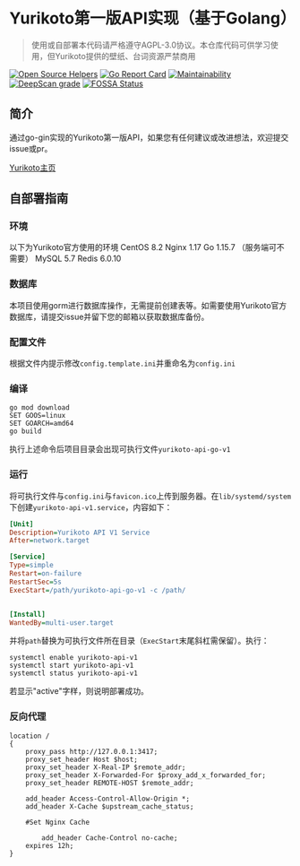 # Yurikoto第一版API实现（基于Golang）

> 使用或自部署本代码请严格遵守AGPL-3.0协议。本仓库代码可供学习使用，但Yurikoto提供的壁纸、台词资源严禁商用

[![Open Source Helpers](https://www.codetriage.com/yurikoto/yurikoto-api-v1/badges/users.svg)](https://www.codetriage.com/yurikoto/yurikoto-api-v1) [![Go Report Card](https://goreportcard.com/badge/github.com/yurikoto/yurikoto-api-v1)](https://goreportcard.com/report/github.com/yurikoto/yurikoto-api-v1) [![Maintainability](https://api.codeclimate.com/v1/badges/1ef898f65c8c593baf49/maintainability)](https://codeclimate.com/github/yurikoto/yurikoto-api-v1/maintainability) [![DeepScan grade](https://deepscan.io/api/teams/14502/projects/17635/branches/409513/badge/grade.svg)](https://deepscan.io/dashboard#view=project&tid=14502&pid=17635&bid=409513) [![FOSSA Status](https://app.fossa.com/api/projects/git%2Bgithub.com%2Fyurikoto%2Fyurikoto-api-v1.svg?type=shield)](https://app.fossa.com/projects/git%2Bgithub.com%2Fyurikoto%2Fyurikoto-api-v1?ref=badge_shield)

## 简介

通过go-gin实现的Yurikoto第一版API，如果您有任何建议或改进想法，欢迎提交issue或pr。

[Yurikoto主页](https://yurikoto.com)

## 自部署指南

### 环境

以下为Yurikoto官方使用的环境
CentOS 8.2
Nginx 1.17
Go 1.15.7 （服务端可不需要）
MySQL 5.7
Redis 6.0.10

### 数据库

本项目使用gorm进行数据库操作，无需提前创建表等。如需要使用Yurikoto官方数据库，请提交issue并留下您的邮箱以获取数据库备份。

### 配置文件

根据文件内提示修改`config.template.ini`并重命名为`config.ini`

### 编译

```shell
go mod download
SET GOOS=linux
SET GOARCH=amd64
go build
```

执行上述命令后项目目录会出现可执行文件`yurikoto-api-go-v1`

### 运行

将可执行文件与`config.ini`与`favicon.ico`上传到服务器。在`lib/systemd/system`下创建`yurikoto-api-v1.service`，内容如下：

```ini
[Unit]
Description=Yurikoto API V1 Service
After=network.target

[Service]
Type=simple
Restart=on-failure
RestartSec=5s
ExecStart=/path/yurikoto-api-go-v1 -c /path/


[Install]
WantedBy=multi-user.target
```

并将`path`替换为可执行文件所在目录（`ExecStart`末尾斜杠需保留）。执行：

```shell
systemctl enable yurikoto-api-v1
systemctl start yurikoto-api-v1
systemctl status yurikoto-api-v1
```

若显示"active"字样，则说明部署成功。

### 反向代理
```nginx
location /
{
    proxy_pass http://127.0.0.1:3417;
    proxy_set_header Host $host;
    proxy_set_header X-Real-IP $remote_addr;
    proxy_set_header X-Forwarded-For $proxy_add_x_forwarded_for;
    proxy_set_header REMOTE-HOST $remote_addr;
    
    add_header Access-Control-Allow-Origin *;
    add_header X-Cache $upstream_cache_status;
    
    #Set Nginx Cache
    
    	add_header Cache-Control no-cache;
    expires 12h;
}
```